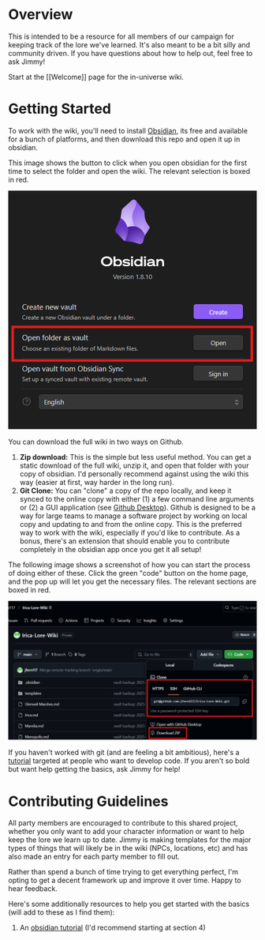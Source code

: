 # Overview
This is intended to be a resource for all members of our campaign for keeping track of the lore we've learned. It's also meant to be a bit silly and community driven. If you have questions about how to help out, feel free to ask Jimmy! 

Start at the [[Welcome]] page for the in-universe wiki.
# Getting Started
To work with the wiki, you'll need to install [Obsidian](https://obsidian.md/), its free and available for a bunch of platforms, and then download this repo and open it up in obsidian. 

This image shows the button to click when you open obsidian for the first time to select the folder and open the wiki. The relevant selection is boxed in red.

![obsidian-vault-image](images/readme/obsidian_opening_instructions.png)

You can download the full wiki in two ways on Github. 
1. **Zip download:** This is the simple but less useful method. You can get a static download of the full wiki, unzip it, and open that folder with your copy of obsidian. I'd personally recommend against using the wiki this way (easier at first, way harder in the long run).
2. **Git Clone:** You can "clone" a copy of the repo locally, and keep it synced to the online copy with either (1) a few command line arguments or (2) a GUI application (see [Github Desktop](https://desktop.github.com/download/)). Github is designed to be a way for large teams to manage a software project by working on local copy and updating to and from the online copy. This is the preferred way to work with the wiki, especially if you'd like to contribute. As a bonus, there's an extension that should enable you to contribute completely in the obsidian app once you get it all setup!

The following image shows a screenshot of how you can start the process of doing either of these. Click the green "code" button on the home page, and the pop up will let you get the necessary files. The relevant sections are boxed in red.

![github_download](images/readme/github_download_instructions.png)

If you haven't worked with git (and are feeling a bit ambitious), here's a [tutorial](https://www.w3schools.com/git/default.asp?remote=github) targeted at people who want to develop code. If you aren't so bold but want help getting the basics, ask Jimmy for help!

# Contributing Guidelines
All party members are encouraged to contribute to this shared project, whether you only want to add your character information or want to help keep the lore we learn up to date. Jimmy is making templates for the major types of things that will likely be in the wiki (NPCs, locations, etc) and has also made an entry for each party member to fill out.

Rather than spend a bunch of time trying to get everything perfect, I'm opting to get a decent framework up and improve it over time. Happy to hear feedback. 

Here's some additionally resources to help you get started with the basics (will add to these as I find them):
1. An [obsidian tutorial](https://obsidian.rocks/getting-started-with-obsidian-a-beginners-guide/#Getting-Started-with-Obsidian-Notes) (I'd recommend starting at section 4)
